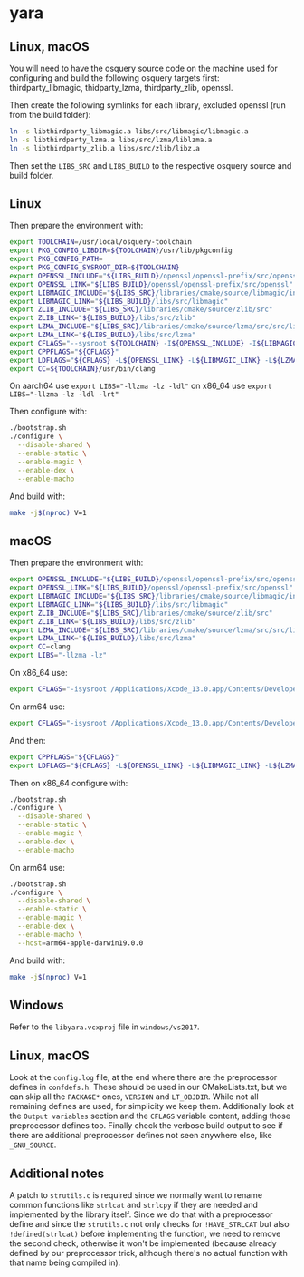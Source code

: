 # yara

## Linux, macOS

You will need to have the osquery source code on the machine used for configuring and build the following osquery targets first: thirdparty_libmagic, thidparty_lzma, thirdparty_zlib, openssl.

Then create the following symlinks for each library, excluded openssl (run from the build folder):

```sh
ln -s libthirdparty_libmagic.a libs/src/libmagic/libmagic.a
ln -s libthirdparty_lzma.a libs/src/lzma/liblzma.a
ln -s libthirdparty_zlib.a libs/src/zlib/libz.a
```

Then set the `LIBS_SRC` and `LIBS_BUILD` to the respective osquery source and build folder.

## Linux

Then prepare the environment with:

```sh
export TOOLCHAIN=/usr/local/osquery-toolchain
export PKG_CONFIG_LIBDIR=${TOOLCHAIN}/usr/lib/pkgconfig
export PKG_CONFIG_PATH=
export PKG_CONFIG_SYSROOT_DIR=${TOOLCHAIN}
export OPENSSL_INCLUDE="${LIBS_BUILD}/openssl/openssl-prefix/src/openssl/include"
export OPENSSL_LINK="${LIBS_BUILD}/openssl/openssl-prefix/src/openssl"
export LIBMAGIC_INCLUDE="${LIBS_SRC}/libraries/cmake/source/libmagic/include"
export LIBMAGIC_LINK="${LIBS_BUILD}/libs/src/libmagic"
export ZLIB_INCLUDE="${LIBS_SRC}/libraries/cmake/source/zlib/src"
export ZLIB_LINK="${LIBS_BUILD}/libs/src/zlib"
export LZMA_INCLUDE="${LIBS_SRC}/libraries/cmake/source/lzma/src/src/liblzma/api"
export LZMA_LINK="${LIBS_BUILD}/libs/src/lzma"
export CFLAGS="--sysroot ${TOOLCHAIN} -I${OPENSSL_INCLUDE} -I${LIBMAGIC_INCLUDE} -I${LZMA_INCLUDE}"
export CPPFLAGS="${CFLAGS}"
export LDFLAGS="${CFLAGS} -L${OPENSSL_LINK} -L${LIBMAGIC_LINK} -L${LZMA_LINK}"
export CC=${TOOLCHAIN}/usr/bin/clang
```

On aarch64 use `export LIBS="-llzma -lz -ldl"` on x86_64 use `export LIBS="-llzma -lz -ldl -lrt"`

Then configure with:

```sh
./bootstrap.sh
./configure \
  --disable-shared \
  --enable-static \
  --enable-magic \
  --enable-dex \
  --enable-macho
```

And build with:
```sh
make -j$(nproc) V=1
```

## macOS

Then prepare the environment with:

```sh
export OPENSSL_INCLUDE="${LIBS_BUILD}/openssl/openssl-prefix/src/openssl/include"
export OPENSSL_LINK="${LIBS_BUILD}/openssl/openssl-prefix/src/openssl"
export LIBMAGIC_INCLUDE="${LIBS_SRC}/libraries/cmake/source/libmagic/include"
export LIBMAGIC_LINK="${LIBS_BUILD}/libs/src/libmagic"
export ZLIB_INCLUDE="${LIBS_SRC}/libraries/cmake/source/zlib/src"
export ZLIB_LINK="${LIBS_BUILD}/libs/src/zlib"
export LZMA_INCLUDE="${LIBS_SRC}/libraries/cmake/source/lzma/src/src/liblzma/api"
export LZMA_LINK="${LIBS_BUILD}/libs/src/lzma"
export CC=clang
export LIBS="-llzma -lz"
```

On x86_64 use:

```sh
export CFLAGS="-isysroot /Applications/Xcode_13.0.app/Contents/Developer/Platforms/MacOSX.platform/Developer/SDKs/MacOSX11.3.sdk -target x86_64-apple-macos10.14 -I${OPENSSL_INCLUDE} -I${LIBMAGIC_INCLUDE} -I${LZMA_INCLUDE}"
```

On arm64 use:

```sh
export CFLAGS="-isysroot /Applications/Xcode_13.0.app/Contents/Developer/Platforms/MacOSX.platform/Developer/SDKs/MacOSX11.3.sdk -target arm64-apple-macos10.15 -I${OPENSSL_INCLUDE} -I${LIBMAGIC_INCLUDE} -I${LZMA_INCLUDE}"
```

And then:

```sh
export CPPFLAGS="${CFLAGS}"
export LDFLAGS="${CFLAGS} -L${OPENSSL_LINK} -L${LIBMAGIC_LINK} -L${LZMA_LINK}"
```

Then on x86_64 configure with:

```sh
./bootstrap.sh
./configure \
  --disable-shared \
  --enable-static \
  --enable-magic \
  --enable-dex \
  --enable-macho
```

On arm64 use:

```sh
./bootstrap.sh
./configure \
  --disable-shared \
  --enable-static \
  --enable-magic \
  --enable-dex \
  --enable-macho \
  --host=arm64-apple-darwin19.0.0
```

And build with:

```sh
make -j$(nproc) V=1
```

## Windows

Refer to the `libyara.vcxproj` file in `windows/vs2017`.

## Linux, macOS

Look at the `config.log` file, at the end where there are the preprocessor defines in `confdefs.h`. These should be used in our CMakeLists.txt, but we can skip all the `PACKAGE*` ones, `VERSION` and `LT_OBJDIR`.
While not all remaining defines are used, for simplicity we keep them. Additionally look at the `Output variables` section and the `CFLAGS` variable content, adding those preprocessor defines too.
Finally check the verbose build output to see if there are additional preprocessor defines not seen anywhere else, like `_GNU_SOURCE`.

## Additional notes

A patch to `strutils.c` is required since we normally want to rename common functions like `strlcat` and `strlcpy` if they are needed and implemented by the library itself. Since we do that with a preprocessor define and since the `strutils.c` not only checks for `!HAVE_STRLCAT` but also `!defined(strlcat)` before implementing the function, we need to remove the second check, otherwise it won't be implemented (because already defined by our preprocessor trick, although there's no actual function with that name being compiled in).
